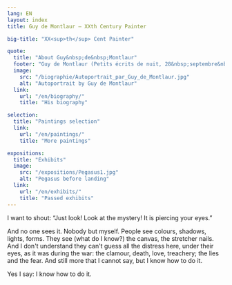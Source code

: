 ```yaml
---
lang: EN
layout: index
title: Guy de Montlaur — XXth Century Painter

big-title: "XX<sup>th</sup> Cent Painter"

quote:
  title: "About Guy&nbsp;de&nbsp;Montlaur"
  footer: "Guy de Montlaur (Petits écrits de nuit, 28&nbsp;septembre&nbsp;1961)"
  image:
    src: "/biographie/Autoportrait_par_Guy_de_Montlaur.jpg"
    alt: "Autoportrait by Guy de Montlaur"
  link:
    url: "/en/biography/"
    title: "His biography"

selection:
  title: "Paintings selection"
  link:
    url: "/en/paintings/"
    title: "More paintings"

expositions:
  title: "Exhibits"
  image:
    src: "/expositions/Pegasus1.jpg"
    alt: "Pegasus before landing"
  link:
    url: "/en/exhibits/"
    title: "Passed exhibits"
---
```

I want to shout: “Just look! Look at the mystery! It is piercing your eyes.”

And no one sees it. Nobody but myself. People see colours, shadows, lights, forms. They see (what do I know?) the canvas, the stretcher nails. And I don't understand they can't guess all the distress here, under their eyes, as it was during the war: the clamour, death, love, treachery; the lies and the fear. And still more that I cannot say, but I know how to do it.

Yes I say: I know how to do it.
